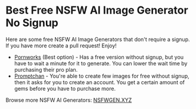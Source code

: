 # Best Free NSFW AI Image Generator No Signup

Here are some free NSFW AI Image Generators that don't require a signup. If you have more create a pull request! Enjoy!

* [Pornworks](https://nsfwgen.xyz/pornworks) (Best option) - Has a free version without signup, but you have to wait a minute for it to generate. You can lower the wait time by purchasing their pro plan.
* [Promptchan](https://nsfwgen.xyz/promptchan) - You're able to create few images for free without signup, then it asks for you to create an account. You get a certain amount of gems before you have to purchase more. 

Browse more NSFW AI Generators: [NSFWGEN.XYZ](https://nsfwgen.xyz)
